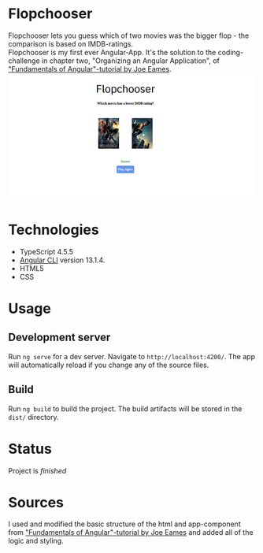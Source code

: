# Flopchooser

Flopchooser lets you guess which of two movies was the bigger flop - the comparison is based on IMDB-ratings.<br/>Flopchooser is my first ever Angular-App. It's the solution to the coding-challenge in chapter two, "Organizing an Angular Application", of ["Fundamentals of Angular"-tutorial by Joe Eames](https://thinkster.io/tutorials/fundamentals-of-angular-getting-started).
<br/>
![this is a screenshot of flopchooser in the brwoser](https://github.com/Gila-Johanna-Hofmann/flopchooser/blob/master/src/assets/screenshot-flopchooser.png)

# Technologies
- TypeScript 4.5.5
- [Angular CLI](https://github.com/angular/angular-cli) version 13.1.4.
- HTML5
- CSS

# Usage
## Development server
Run `ng serve` for a dev server. Navigate to `http://localhost:4200/`. The app will automatically reload if you change any of the source files.
## Build
Run `ng build` to build the project. The build artifacts will be stored in the `dist/` directory.

# Status
Project is *finished*

# Sources
I used and modified the basic structure of the html and app-component from ["Fundamentals of Angular"-tutorial by Joe Eames](https://thinkster.io/tutorials/fundamentals-of-angular-getting-started) and added all of the logic and styling.
